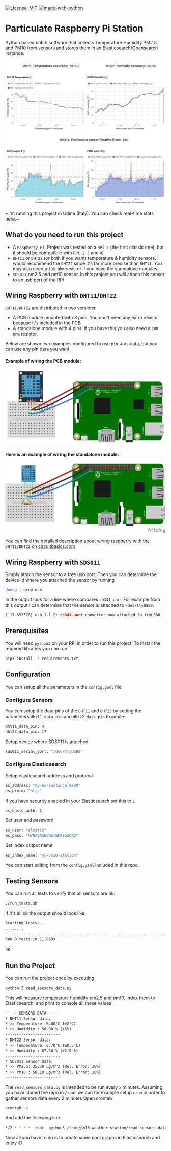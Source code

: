 [![License: MIT](https://img.shields.io/badge/License-MIT-yellow.svg)](https://github.com/xtimk/pm10-weather-station/blob/master/LICENSE) [![made-with-python](https://img.shields.io/badge/Made%20with-Python-1f425f.svg)](https://www.python.org/)

# Particulate Raspberry Pi Station
Python based batch software that collects Temperature Humidity PM2.5 and PM10 from sensors and stores them in an Elasticsearch/Opensearch instance.

![pm-station-example](docs/images/pm-station2.png)

~I'm running this project in Udine (Italy). You can check real-time stats here.~
## What do you need to run this project
 - A `Raspberry Pi`. Project was tested on a `RPi 1` (the first classic one), but it should be compatible with `RPi 2`, `3` and `4`)
 - `DHT11` or `DHT22` (or both if you want) temperature & humidity sensors. 
I would recommend the `DHT22`  since it's far more precise than `DHT11`. You may also need a `10K Ohm` resistor if you have the standalone modules.
 - `SDS011` pm2.5 and pm10 sensor. In this project you will attach this sensor to an usb port of the RPi


## Wiring Raspberry with `DHT11`/`DHT22`
`DHT11/DHT22` are distributed in two versions:
 - A PCB module mounted with 3 pins. You don't need any extra resistor because it's included in the PCB
 - A standalone module with 4 pins. If you have this you also need a `10K Ohm` resistor.

Below are shown two examples configured to use `pin 4` as data, but you can use any pin data you want.


#### Example of wiring the PCB module:
![3 Pin Configuration](docs/images/3pin-dht11.png)


#### Here is an example of wiring the standalone module:
![4 Pin Configuration](docs/images/4pin-dht11.png)


You can find the detailed description about wiring raspberry with the `DHT11/DHT22` on [circuitbasics.com](http://www.circuitbasics.com/how-to-set-up-the-dht11-humidity-sensor-on-the-raspberry-pi/)
## Wiring Raspberry with `SDS011`
Simply attach the sensor to a free usb port. Then you can determine the device id where you attached the sensor by running
```bash
dmesg | grep usb
```
In the output look for a line where compares `ch341-uart`
For example from this output I can determine that the sensor is attached to `/dev/ttyUSB0`.
```bash
[ 17.653578] usb 1-1.2: ch341-uart converter now attached to ttyUSB0
```

## Prerequisites
You will need `python3` on your RPi in order to run this project.
To install the required libraries you can run
```bash
pip3 install -r requirements.txt
```
## Configuration
You can setup all the parameters in the `config.yaml` file.

### Configure Sensors
You can setup the data pins of the `DHT11` and `DHT22` by setting the parameters `dht11_data_pin` and `dht22_data_pin`
Example:
```bash
dht11_data_pin: 4
dht22_data_pin: 17
```

Setup device where SDS011 is attached
```bash
sds011_serial_port: "/dev/ttyUSB0"
```

### Configure Elasticsearch
Setup elasticsearch address and protocol
```bash
es_address: "my-es-instance:9200"
es_proto: "http"
```
If you have security enabled in your Elasticsearch set this to `1`
```bash
es_basic_auth: 1
```
Set user and password
```bash
es_user: "elastic"
es_pass: "MYNASASECRETEPASSWORD"
```
Set index output name
```bash
es_index_name: "my-pm10-station"
```
You can start editing from the `config.yaml` included in this repo.

## Testing Sensors
You can run all tests to verify that all sensors are ok:
```bash
./run_tests.sh
```
If it's all ok the output should look like:
```bash
Starting tests...
........
----------------------------------------------------------------------
Ran 8 tests in 11.869s

OK
```

## Run the Project

You can run the project once by executing
```bash
python 3 read_sensors_data.py
```

This will measure temperature humidity pm2.5 and pm10, index them to Elasticsearch, and print to console all these values
```bash
----- SENSORS DATA -----
* DHT11 Sensor data:
* >> Temperature: 6.00°C (±2°C)
* >> Humidity : 50.00 % (±5%)
------------------------
* DHT22 Sensor data:
* >> Temperature: 6.70°C (±0.5°C)
* >> Humidity : 67.30 % (±2-5 %)
------------------------
* SDS011 Sensor data:
* >> PM2.5: 35.30 µg/m^3 (Rel. Error: 10%)
* >> PM10 : 58.10 µg/m^3 (Rel. Error: 10%)
------------------------
```

The `read_sensors_data.py` is intended to be run every `x` minutes. 
Assuming you have cloned the repo in `/root` we can for example setup `cron` in order to gather sensors data every 2 minutes
Open crontab
```bash
crontab -e
```
And add the following line
```bash
*/2 * * * *  root  python3 /root/pm10-weather-station/read_sensors_data.py
```
Now all you have to do is to create some cool graphs in Elasticsearch and enjoy :D
